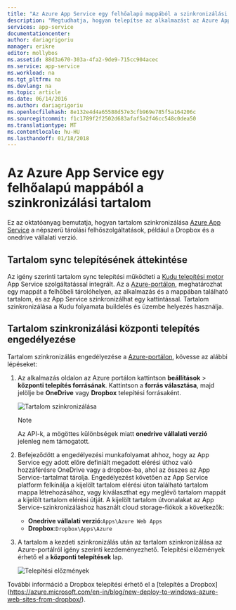 ```yaml
---
title: "Az Azure App Service egy felhőalapú mappából a szinkronizálási tartalom"
description: "Megtudhatja, hogyan telepítse az alkalmazást az Azure App Service tartalom szinkronizálási keresztül egy felhőalapú mappából."
services: app-service
documentationcenter: 
author: dariagrigoriu
manager: erikre
editor: mollybos
ms.assetid: 88d3a670-303a-4fa2-9de9-715cc904acec
ms.service: app-service
ms.workload: na
ms.tgt_pltfrm: na
ms.devlang: na
ms.topic: article
ms.date: 06/14/2016
ms.author: dariagrigoriu
ms.openlocfilehash: 8e132e4d4a65588d57e3cfb969e785f5a164206c
ms.sourcegitcommit: f1c1789f2f2502d683afaf5a2f46cc548c0dea50
ms.translationtype: MT
ms.contentlocale: hu-HU
ms.lasthandoff: 01/18/2018
---
```

# <a name="sync-content-from-a-cloud-folder-to-azure-app-service"></a>Az Azure App Service egy felhőalapú mappából a szinkronizálási tartalom
Ez az oktatóanyag bemutatja, hogyan tartalom szinkronizálása [Azure App Service](http://go.microsoft.com/fwlink/?LinkId=529714) a népszerű tárolási felhőszolgáltatások, például a Dropbox és a onedrive vállalati verzió. 

## <a name="overview"></a>Tartalom sync telepítésének áttekintése
Az igény szerinti tartalom sync telepítési működteti a [Kudu telepítési motor](https://github.com/projectkudu/kudu/wiki) App Service szolgáltatással integrált. Az a [Azure-portálon](https://portal.azure.com), meghatározhat egy mappát a felhőbeli tárolóhelyen, az alkalmazás és a mappában található tartalom, és az App Service szinkronizálhat egy kattintással. Tartalom szinkronizálása a Kudu folyamata buildelés és üzembe helyezés használja. 

## <a name="contentsync"></a>Tartalom szinkronizálási központi telepítés engedélyezése
Tartalom szinkronizálás engedélyezése a [Azure-portálon](https://portal.azure.com), kövesse az alábbi lépéseket:

1. Az alkalmazás oldalon az Azure portálon kattintson **beállítások** > **központi telepítés forrásának**. Kattintson a **forrás választása**, majd jelölje be **OneDrive** vagy **Dropbox** telepítési forrásaként. 
   
    ![Tartalom szinkronizálása](./media/app-service-deploy-content-sync/deployment_source.png)
   
   > [!NOTE]
   > Az API-k, a mögöttes különbségek miatt **onedrive vállalati verzió** jelenleg nem támogatott. 
   > 
   > 
2. Befejeződött a engedélyezési munkafolyamat ahhoz, hogy az App Service egy adott előre definiált megadott elérési úthoz való hozzáférésre OneDrive vagy a dropbox-ba, ahol az összes az App Service-tartalmat tárolja. Engedélyezést követően az App Service platform felkínálja a kijelölt tartalom elérési úton található tartalom mappa létrehozásához, vagy kiválaszthat egy meglévő tartalom mappát a kijelölt tartalom elérési útját. A kijelölt tartalom útvonalakat az App Service-szinkronizáláshoz használt cloud storage-fiókok a következők:  
   
   * **Onedrive vállalati verzió**:`Apps\Azure Web Apps` 
   * **Dropbox**:`Dropbox\Apps\Azure`
3. A tartalom a kezdeti szinkronizálás után az tartalom szinkronizálása az Azure-portálról igény szerinti kezdeményezhető. Telepítési előzmények érhető el a **központi telepítések** lap.
   
    ![Telepítési előzmények](./media/app-service-deploy-content-sync/onedrive_sync.png)

További információ a Dropbox telepítési érhető el a [telepítés a Dropbox] (https://azure.microsoft.com/en-in/blog/new-deploy-to-windows-azure-web-sites-from-dropbox/).

